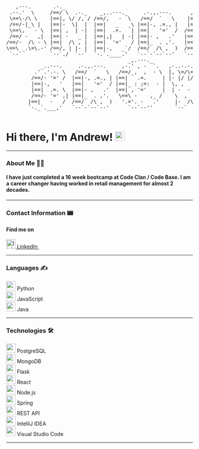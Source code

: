 <pre> 

   ,---.       .-._                                           ,----.           ,-.-.
 .--.'  \     /==/ \  .-._    _,..---._     .-.,.---.      ,-.--` , \ ,-..-.-./  \==\
 \==\-/\ \    |==|, \/ /, / /==/,   -  \   /==/  `   \    |==|-  _.-` |, \=/\=|- |==|
 /==/-|_\ |   |==|-  \|  |  |==|   _   _\ |==|-, .=., |   |==|   `.-. |- |/ |/ , /==/ 
 \==\,   - \  |==| ,  | -|  |==|  .=.   | |==|   '='  /  /==/_ ,    /  \, ,     _|==|
 /==/ -   ,|  |==| -   _ |  |==|,|   | -| |==|- ,   .'   |==|    .-'   | -  -  , |==|
/==/-  /\ - \ |==|  /\ , |  |==|  '='   / |==|_  . ,'.   |==|_  ,`-._   \  ,  - /==/
\==\ _.\=\.-' /==/, | |- |  |==|-,   _`/  /==/  /\ ,  )  /==/ ,     /   |-  /\ /==/ 
 `--`         `--`./  `--`  `-.`.____.'   `--`-`--`--'   `--`-----``    `--`  `--` 
                                       _,.---._              ,-.-.   .-._ 
           _..---.     .-.,.---.     ,-.' , -  `.   ,-..-.-./  \==\ /==/ \  .-._ 
         .' .'.-. \   /==/  `   \   /==/_,  ,  - \  |, \=/\=|- |==| |==|, \/ /, /
        /==/- '=' /  |==|-, .=., | |==|   .=.     | |- |/ |/ , /==/ |==|-  \|  |
        |==|-,   '   |==|   '='  / |==|_ : ;=:  - |  \, ,     _|==| |==| ,  | -|
        |==|  .=. \  |==|- ,   .'  |==| , '='     |  | -  -  , |==| |==| -   _ |
        /==/- '=' ,| |==|_  . ,'.   \==\ -    ,_ /    \  ,  - /==/  |==|  /\ , | 
       |==|   -   /  /==/  /\ ,  )   '.='. -   .'     |-  /\ /==/   /==/, | |- | 
       `-._`.___,'   `--`-`--`--'      `--`--''       `--`  `--`    `--`./  `--` 

</pre>  

# Hi there, I'm Andrew! <img src="https://raw.githubusercontent.com/Tarikul-Islam-Anik/Animated-Fluent-Emojis/master/Emojis/Hand%20gestures/Waving%20Hand.png" alt="Waving Hand" width="25" height="25" />


---

### About Me 👨‍💻
#### I have just completed a 16 week bootcamp at Code Clan / Code Base. I am a career changer having worked in retail management for almost 2 decades.
---
### Contact Information 📟
#### Find me on 
<a href="https://www.linkedin.com/in/andrew-brown-4113aa279" rel="nofollow noreferrer">
    <img src="https://i.stack.imgur.com/gVE0j.png" alt="linkedin" width="25" height="25"> LinkedIn
</a> &nbsp; 

---
### Languages ✍️
####

<img src="https://user-images.githubusercontent.com/25181517/183423507-c056a6f9-1ba8-4312-a350-19bcbc5a8697.png" width="25" height="25" /> Python
<br>
<img src="https://user-images.githubusercontent.com/25181517/117447155-6a868a00-af3d-11eb-9cfe-245df15c9f3f.png" width="25" height="25" /> JavaScript
<br>
<img src="https://user-images.githubusercontent.com/25181517/117201156-9a724800-adec-11eb-9a9d-3cd0f67da4bc.png" width="25" height="25" /> Java

---
### Technologies 🛠️
####

<img src="https://user-images.githubusercontent.com/25181517/117208740-bfb78400-adf5-11eb-97bb-09072b6bedfc.png" width="25" height="25" /> PostgreSQL
<br>
<img src="https://user-images.githubusercontent.com/25181517/182884177-d48a8579-2cd0-447a-b9a6-ffc7cb02560e.png" width="25" height="25" /> MongoDB
<br>
<img src="https://user-images.githubusercontent.com/25181517/183423775-2276e25d-d43d-4e58-890b-edbc88e915f7.png" width="25" height="25" /> Flask
<br>
<img src="https://user-images.githubusercontent.com/25181517/183897015-94a058a6-b86e-4e42-a37f-bf92061753e5.png" width="25" height="25" /> React
<br>
<img src="https://user-images.githubusercontent.com/25181517/183568594-85e280a7-0d7e-4d1a-9028-c8c2209e073c.png" width="25" height="25" /> Node.js
<br>
<img src="https://user-images.githubusercontent.com/25181517/117201470-f6d56780-adec-11eb-8f7c-e70e376cfd07.png" width="25" height="25" /> Spring
<br>
<img src="https://user-images.githubusercontent.com/25181517/192107858-fe19f043-c502-4009-8c47-476fc89718ad.png" width="25" height="25" /> REST API
<br>
<img src="https://user-images.githubusercontent.com/25181517/192108890-200809d1-439c-4e23-90d3-b090cf9a4eea.png" width="25" height="25" /> IntelliJ IDEA
<br>
<img src="https://user-images.githubusercontent.com/25181517/192108891-d86b6220-e232-423a-bf5f-90903e6887c3.png" width="25" height="25" /> Visual Studio Code
<br>


---





